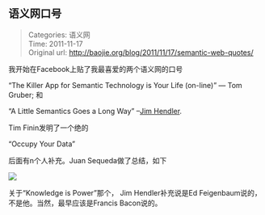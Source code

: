 语义网口号
---
    
> Categories: 语义网  
> Time: 2011-11-17  
> Original url: <http://baojie.org/blog/2011/11/17/semantic-web-quotes/>
    
我开始在Facebook上贴了我最喜爱的两个语义网的口号

“The Killer App for Semantic Technology is Your Life (on-line)” — Tom Gruber;
和

“A Little Semantics Goes a Long Way” –[Jim Hendler](https://www.facebook.com/profile.php?id=5738376).

Tim Finin发明了一个绝的

“Occupy Your Data”

后面有n个人补充。Juan Sequeda做了总结，如下

![](http://baojie.org/blog/wp-content/uploads/2011/11/380325_10101268209410050_7962573_74003950_265164075_n.jpg)

关于“Knowledge is Power”那个， Jim Hendler补充说是Ed Feigenbaum说的，不是他。当然，最早应该是Francis Bacon说的。     
    